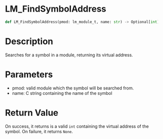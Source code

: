 # LM_FindSymbolAddress

```python
def LM_FindSymbolAddress(pmod: lm_module_t, name: str) -> Optional[int]
```

# Description

Searches for a symbol in a module, returning its virtual address.

# Parameters

- pmod: valid module which the symbol will be searched from.
- name: C string containing the name of the symbol

# Return Value

On success, it returns is a valid `int` containing the virtual address of the symbol. On failure, it returns `None`.

